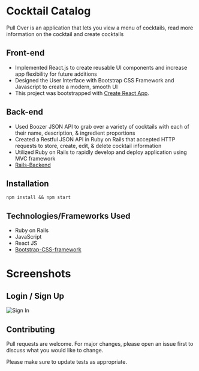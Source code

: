 # Cocktail Catalog

Pull Over is an application that lets you view a menu of cocktails, read more information on the cocktail and create cocktails

## Front-end

- Implemented React.js  to create reusable UI components and increase app flexibility for future additions
- Designed the User Interface with Bootstrap CSS Framework and Javascript to create a modern, smooth UI
- This project was bootstrapped with [Create React App](https://github.com/facebook/create-react-app).



## Back-end

- Used Boozer JSON API to grab over a variety of cocktails with each of their  name, description, & ingredient proportions
- Created a Restful JSON API in Ruby on Rails that accepted HTTP requests to store, create, edit, & delete cocktail information
- Utilized Ruby on Rails to rapidly develop and deploy application using MVC framework
- [Rails-Backend](https://github.com/zerminaejaz/boozer-backend)

## Installation

```
npm install && npm start
```

## Technologies/Frameworks Used
- Ruby on Rails
- JavaScript
- React JS
- [Bootstrap-CSS-framework](https://getbootstrap.com/)

# Screenshots

## Login / Sign Up

![Sign In](./public/pull_over_login.gif)



## Contributing
Pull requests are welcome. For major changes, please open an issue first to discuss what you would like to change.

Please make sure to update tests as appropriate.

